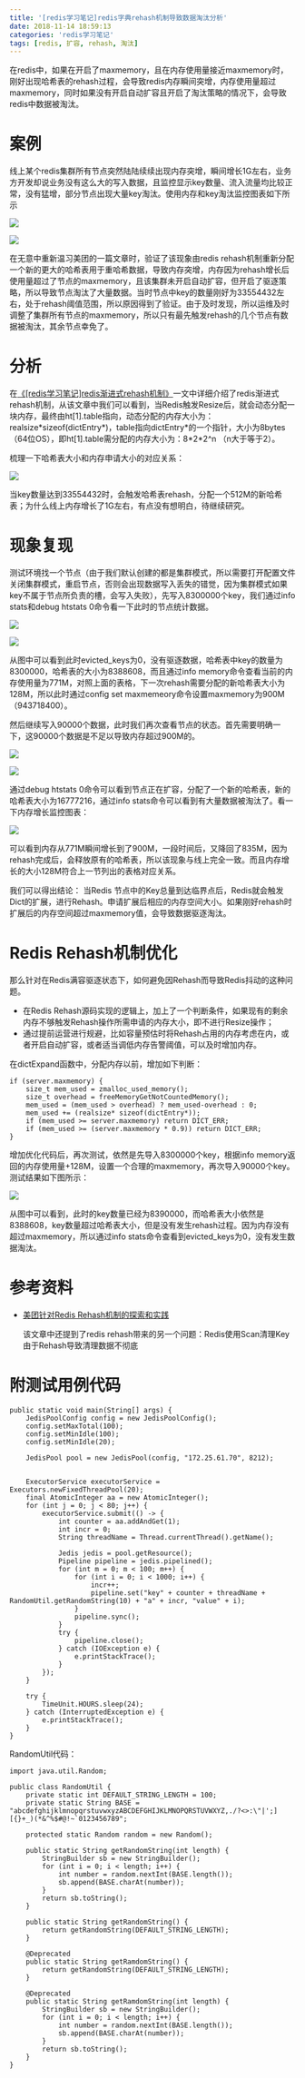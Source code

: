 ```yaml
---
title: '[redis学习笔记]redis字典rehash机制导致数据淘汰分析'
date: 2018-11-14 18:59:13
categories: 'redis学习笔记'
tags: [redis, 扩容, rehash, 淘汰]
---
```

在redis中，如果在开启了maxmemory，且在内存使用量接近maxmemory时，刚好出现哈希表的rehash过程，会导致redis内存瞬间突增，内存使用量超过maxmemory，同时如果没有开启自动扩容且开启了淘汰策略的情况下，会导致redis中数据被淘汰。

<!--more-->

# 案例
线上某个redis集群所有节点突然陆陆续续出现内存突增，瞬间增长1G左右，业务方开发却说业务没有这么大的写入数据，且监控显示key数量、流入流量均比较正常，没有猛增，部分节点出现大量key淘汰。使用内存和key淘汰监控图表如下所示

![](https://i.imgur.com/cV5W6Sc.png)

![](https://i.imgur.com/T3OWaYn.png)

在无意中重新温习美团的一篇文章时，验证了该现象由redis rehash机制重新分配一个新的更大的哈希表用于重哈希数据，导致内存突增，内存因为rehash增长后使用量超过了节点的maxmemory，且该集群未开启自动扩容，但开启了驱逐策略，所以导致节点淘汰了大量数据。当时节点中key的数量刚好为33554432左右，处于rehash阈值范围，所以原因得到了验证。由于及时发现，所以运维及时调整了集群所有节点的maxmemory，所以只有最先触发rehash的几个节点有数据被淘汰，其余节点幸免了。

# 分析

在[《[redis学习笔记]redis渐进式rehash机制》](https://luoming1224.github.io/2018/11/12/[redis%E5%AD%A6%E4%B9%A0%E7%AC%94%E8%AE%B0]redis%E6%B8%90%E8%BF%9B%E5%BC%8Frehash%E6%9C%BA%E5%88%B6/)一文中详细介绍了redis渐进式rehash机制，从该文章中我们可以看到，当Redis触发Resize后，就会动态分配一块内存，最终由ht[1].table指向，动态分配的内存大小为：realsize\*sizeof(dictEntry\*)，table指向dictEntry\*的一个指针，大小为8bytes（64位OS），即ht[1].table需分配的内存大小为：8\*2\*2^n （n大于等于2）。

梳理一下哈希表大小和内存申请大小的对应关系：

![](https://i.imgur.com/SwvbsWj.png)

当key数量达到33554432时，会触发哈希表rehash，分配一个512M的新哈希表；为什么线上内存增长了1G左右，有点没有想明白，待继续研究。

# 现象复现
测试环境找一个节点（由于我们默认创建的都是集群模式，所以需要打开配置文件关闭集群模式，重启节点，否则会出现数据写入丢失的错觉，因为集群模式如果key不属于节点所负责的槽，会写入失败），先写入8300000个key，我们通过info stats和debug htstats 0命令看一下此时的节点统计数据。

![](https://i.imgur.com/kQYoRtf.png)

![](https://i.imgur.com/he08sOo.png)

从图中可以看到此时evicted_keys为0，没有驱逐数据，哈希表中key的数量为8300000，哈希表的大小为8388608，而且通过info memory命令查看当前的内存使用量为771M，对照上面的表格，下一次rehash需要分配的新哈希表大小为128M，所以此时通过config set maxmemeory命令设置maxmemory为900M（943718400）。

然后继续写入90000个数据，此时我们再次查看节点的状态。首先需要明确一下，这90000个数据是不足以导致内存超过900M的。

![](https://i.imgur.com/4x8SMU8.png)

![](https://i.imgur.com/JpAwf8w.png)

通过debug htstats 0命令可以看到节点正在扩容，分配了一个新的哈希表，新的哈希表大小为16777216，通过info stats命令可以看到有大量数据被淘汰了。看一下内存增长监控图表：

![](https://i.imgur.com/hxVRO9S.png)

可以看到内存从771M瞬间增长到了900M，一段时间后，又降回了835M，因为rehash完成后，会释放原有的哈希表，所以该现象与线上完全一致。而且内存增长的大小128M符合上一节列出的表格对应关系。

我们可以得出结论：
当Redis 节点中的Key总量到达临界点后，Redis就会触发Dict的扩展，进行Rehash。申请扩展后相应的内存空间大小。如果刚好rehash时扩展后的内存空间超过maxmemory值，会导致数据驱逐淘汰。

# Redis Rehash机制优化

那么针对在Redis满容驱逐状态下，如何避免因Rehash而导致Redis抖动的这种问题。

* 在Redis Rehash源码实现的逻辑上，加上了一个判断条件，如果现有的剩余内存不够触发Rehash操作所需申请的内存大小，即不进行Resize操作；
* 通过提前运营进行规避，比如容量预估时将Rehash占用的内存考虑在内，或者开启自动扩容，或者适当调低内存告警阈值，可以及时增加内存。

在dictExpand函数中，分配内存以前，增加如下判断：

	if (server.maxmemory) {
        size_t mem_used = zmalloc_used_memory();
        size_t overhead = freeMemoryGetNotCountedMemory();
        mem_used = (mem_used > overhead) ? mem_used-overhead : 0;
        mem_used += (realsize* sizeof(dictEntry*));
        if (mem_used >= server.maxmemory) return DICT_ERR;
        if (mem_used >= (server.maxmemory * 0.9)) return DICT_ERR;
    }

增加优化代码后，再次测试，依然是先导入8300000个key，根据info memory返回的内存使用量+128M，设置一个合理的maxmemory，再次导入90000个key。测试结果如下图所示：

![](https://i.imgur.com/UQ9geTz.png)

从图中可以看到，此时的key数量已经为8390000，而哈希表大小依然是8388608，key数量超过哈希表大小，但是没有发生rehash过程。因为内存没有超过maxmemory，所以通过info stats命令查看到evicted_keys为0，没有发生数据淘汰。

# 参考资料
* [美团针对Redis Rehash机制的探索和实践](https://tech.meituan.com/Redis_Rehash_Practice_Optimization.html)

	该文章中还提到了redis rehash带来的另一个问题：Redis使用Scan清理Key由于Rehash导致清理数据不彻底

# 附测试用例代码

	public static void main(String[] args) {
        JedisPoolConfig config = new JedisPoolConfig();
        config.setMaxTotal(100);
        config.setMinIdle(100);
        config.setMinIdle(20);

        JedisPool pool = new JedisPool(config, "172.25.61.70", 8212);


        ExecutorService executorService = Executors.newFixedThreadPool(20);
        final AtomicInteger aa = new AtomicInteger();
        for (int j = 0; j < 80; j++) {
            executorService.submit(() -> {
                int counter = aa.addAndGet(1);
                int incr = 0;
                String threadName = Thread.currentThread().getName();

                Jedis jedis = pool.getResource();
                Pipeline pipeline = jedis.pipelined();
                for (int m = 0; m < 100; m++) {
                    for (int i = 0; i < 1000; i++) {
                        incr++;
                        pipeline.set("key" + counter + threadName + RandomUtil.getRandomString(10) + "a" + incr, "value" + i);
                    }
                    pipeline.sync();
                }
                try {
                    pipeline.close();
                } catch (IOException e) {
                    e.printStackTrace();
                }
            });
        }

        try {
            TimeUnit.HOURS.sleep(24);
        } catch (InterruptedException e) {
            e.printStackTrace();
        }
    }

RandomUtil代码：

	import java.util.Random;
	
	public class RandomUtil {
	    private static int DEFAULT_STRING_LENGTH = 100;
	    private static String BASE = "abcdefghijklmnopqrstuvwxyzABCDEFGHIJKLMNOPQRSTUVWXYZ,./?<>:\"|';][{}+_)(*&^%$#@!~`0123456789";
	
	    protected static Random random = new Random();
	
	    public static String getRandomString(int length) {
	        StringBuilder sb = new StringBuilder();
	        for (int i = 0; i < length; i++) {
	            int number = random.nextInt(BASE.length());
	            sb.append(BASE.charAt(number));
	        }
	        return sb.toString();
	    }
	
	    public static String getRandomString() {
	        return getRandomString(DEFAULT_STRING_LENGTH);
	    }
	
	    @Deprecated
	    public static String getRamdomString() {
	        return getRandomString(DEFAULT_STRING_LENGTH);
	    }
	
	    @Deprecated
	    public static String getRamdomString(int length) {
	        StringBuilder sb = new StringBuilder();
	        for (int i = 0; i < length; i++) {
	            int number = random.nextInt(BASE.length());
	            sb.append(BASE.charAt(number));
	        }
	        return sb.toString();
	    }
	}
